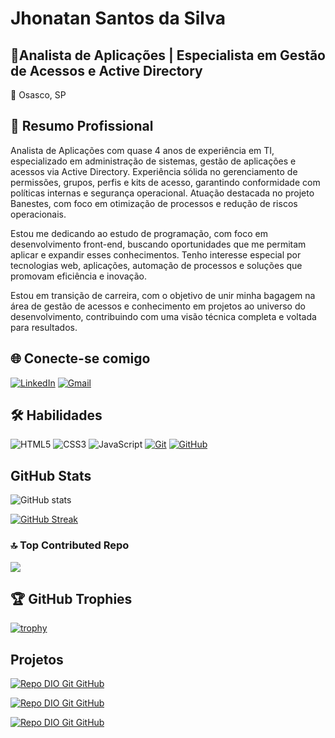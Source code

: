 

# Jhonatan Santos da Silva

## 🚀Analista de Aplicações | Especialista em Gestão de Acessos e Active Directory

📍 Osasco, SP 

## 💼 Resumo Profissional
Analista de Aplicações com quase 4 anos de experiência em TI, especializado em administração de sistemas, gestão de aplicações e acessos via Active Directory. Experiência sólida no gerenciamento de permissões, grupos, perfis e kits de acesso, garantindo conformidade com políticas internas e segurança operacional. Atuação destacada no projeto Banestes, com foco em otimização de processos e redução de riscos operacionais.

Estou me dedicando ao estudo de programação, com foco em desenvolvimento front-end, buscando oportunidades que me permitam aplicar e expandir esses conhecimentos. Tenho interesse especial por tecnologias web, aplicações, automação de processos e soluções que promovam eficiência e inovação.

Estou em transição de carreira, com o objetivo de unir minha bagagem na área de gestão de acessos e conhecimento em projetos ao universo do desenvolvimento, contribuindo com uma visão técnica completa e voltada para resultados.

## 🌐 Conecte-se comigo
[![LinkedIn](https://img.shields.io/badge/LinkedIn-0077B5?style=for-the-badge&logo=linkedin&logoColor=white)](https://www.linkedin.com/in/jhonatan-silva-4688b1384)
[![Gmail](https://img.shields.io/badge/Gmail-333333?style=for-the-badge&logo=gmail&logoColor=red)](mailto:jhownatan10@gmail.com)
## 🛠️ Habilidades
![HTML5](https://img.shields.io/badge/HTML5-E34F26?style=for-the-badge&logo=html5&logoColor=white)
![CSS3](https://img.shields.io/badge/CSS3-1572B6?style=for-the-badge&logo=css3&logoColor=white)
![JavaScript](https://img.shields.io/badge/JavaScript-F7DF1E?style=for-the-badge&logo=javascript&logoColor=black)
[![Git](https://img.shields.io/badge/Git-000?style=for-the-badge&logo=git&logoColor=E94D5F)](https://git-scm.com/doc)
[![GitHub](https://img.shields.io/badge/GitHub-000?style=for-the-badge&logo=github&logoColor=30A3DC)](https://docs.github.com/)



## GitHub Stats 
![GitHub stats](https://github-readme-stats.vercel.app/api?username=jhonatan1701&theme=yeblu)  

[![GitHub Streak](https://streak-stats.demolab.com?user=jhonatan1701&theme=yeblu&locale=pt_BR&mode=weekly)](https://git.io/streak-stats)

### 🔝 Top Contributed Repo

![](https://github-contributor-stats.vercel.app/api?username=jhonatan1701&limit=5&theme=yeblu&combine_all_yearly_contributions=true)

## 🏆 GitHub Trophies
[![trophy](https://github-profile-trophy.vercel.app/?username=jhonatan1701&theme=algolia)](https://github.com/jhonatan1701/github-profile-trophy)

## Projetos
[![Repo DIO Git GitHub](https://github-readme-stats.vercel.app/api/pin/?username=jhonatan1701&repo=dio-lab-open-source&theme=yeblu)](https://github.com/jhonatan1701/dio-lab-open-source.git)

[![Repo DIO Git GitHub](https://github-readme-stats.vercel.app/api/pin/?username=jhonatan1701&repo=trilha-html-modulo-1&theme=yeblu)](https://github.com/jhonatan1701/trilha-html-modulo-1.git)

[![Repo DIO Git GitHub](https://github-readme-stats.vercel.app/api/pin/?username=jhonatan1701&repo=trilha-html-modulo-3&theme=yeblu)](https://github.com/jhonatan1701/trilha-html-modulo-3.git)
